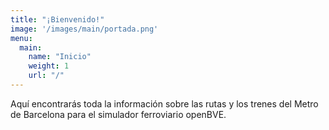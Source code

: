 ```yaml
---
title: "¡Bienvenido!"
image: '/images/main/portada.png'
menu:
  main:
    name: "Inicio"
    weight: 1
    url: "/"
---
```

Aquí encontrarás toda la información sobre las rutas y los trenes del Metro de Barcelona para el simulador ferroviario openBVE.
